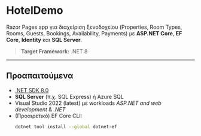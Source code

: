 ﻿# HotelDemo

Razor Pages app για διαχείριση ξενοδοχείου (Properties, Room Types, Rooms, Guests, Bookings, Availability, Payments) με **ASP.NET Core**, **EF Core**, **Identity** και **SQL Server**.

> **Target Framework:** .NET 8

---

## Προαπαιτούμενα

- [.NET SDK 8.0](https://dotnet.microsoft.com/)
- **SQL Server** (π.χ. SQL Express) ή Azure SQL
- Visual Studio 2022 (latest) με workloads *ASP.NET and web development* & *.NET*
- (Προαιρετικό) EF Core CLI:
  ```bash
  dotnet tool install --global dotnet-ef

